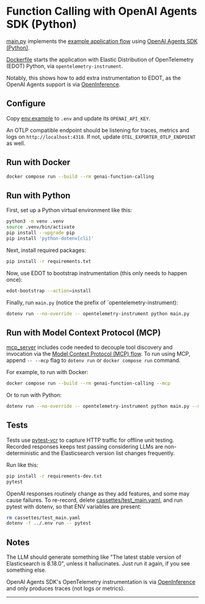 # Function Calling with OpenAI Agents SDK (Python)

[main.py](main.py) implements the [example application flow][flow] using
[OpenAI Agents SDK (Python)][openai-agents-python].

[Dockerfile](Dockerfile) starts the application with Elastic Distribution
of OpenTelemetry (EDOT) Python, via `opentelemetry-instrument`.

Notably, this shows how to add extra instrumentation to EDOT, as the OpenAI
Agents support is via [OpenInference][openinference].

## Configure

Copy [env.example](env.example) to `.env` and update its `OPENAI_API_KEY`.

An OTLP compatible endpoint should be listening for traces, metrics and logs on
`http://localhost:4318`. If not, update `OTEL_EXPORTER_OTLP_ENDPOINT` as well.

## Run with Docker

```bash
docker compose run --build --rm genai-function-calling
```

## Run with Python

First, set up a Python virtual environment like this:
```bash
python3 -m venv .venv
source .venv/bin/activate
pip install --upgrade pip
pip install 'python-dotenv[cli]'
```

Next, install required packages:
```bash
pip install -r requirements.txt
```

Now, use EDOT to bootstrap instrumentation (this only needs to happen once):
```bash
edot-bootstrap --action=install
```

Finally, run `main.py` (notice the prefix of `opentelemetry-instrument):
```bash
dotenv run --no-override -- opentelemetry-instrument python main.py
```

## Run with Model Context Protocol (MCP)

[mcp_server](mcp_server.py) includes code needed to decouple tool discovery and invocation
via the [Model Context Protocol (MCP) flow][flow-mcp]. To run using MCP, append
`-- --mcp` flag to `dotenv run` or `docker compose run` command.

For example, to run with Docker:
```bash
docker compose run --build --rm genai-function-calling --mcp
```

Or to run with Python:
```bash
dotenv run --no-override -- opentelemetry-instrument python main.py --mcp
```

## Tests

Tests use [pytest-vcr][pytest-vcr] to capture HTTP traffic for offline unit
testing. Recorded responses keeps test passing considering LLMs are
non-deterministic and the Elasticsearch version list changes frequently.

Run like this:
```bash
pip install -r requirements-dev.txt
pytest
```

OpenAI responses routinely change as they add features, and some may cause
failures. To re-record, delete [cassettes/test_main.yaml][test_main.yaml], and
run pytest with dotenv, so that ENV variables are present:

```bash
rm cassettes/test_main.yaml
dotenv -f ../.env run -- pytest
```

## Notes

The LLM should generate something like "The latest stable version of
Elasticsearch is 8.18.0", unless it hallucinates. Just run it again, if you
see something else.

OpenAI Agents SDK's OpenTelemetry instrumentation is via
[OpenInference][openinference] and only produces traces (not logs or metrics).

---
[flow]: ../README.md#example-application-flow
[openai-agents-python]: https://github.com/openai/openai-agents-python
[pytest-vcr]: https://pytest-vcr.readthedocs.io/
[test_main.yaml]: cassettes/test_main.yaml
[openinference]:  https://github.com/Arize-ai/openinference/tree/main/python/instrumentation/openinference-instrumentation-openai-agents
[flow-mcp]: ../README.md#model-context-protocol-flow
